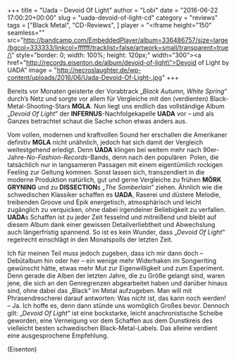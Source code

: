 +++
title = "Uada - Devoid Of Light"
author = "Lobi"
date = "2016-06-22 17:00:20+00:00"
slug = "uada-devoid-of-light-cd"
category = "reviews"
tags = ["Black Metal", "CD-Reviews", ]
player = "<iframe height=\"150\" seamless=\"\" src=\"http://bandcamp.com/EmbeddedPlayer/album=336486757/size=large/bgcol=333333/linkcol=ffffff/tracklist=false/artwork=small/transparent=true/\" style=\"border: 0; width: 100%; height: 120px;\" width=\"300\"><a href=\"http://records.eisenton.de/album/devoid-of-light\">Devoid of Light by UADA</a></iframe>"
image = "http://necroslaughter.de/wp-content/uploads/2016/06/Uada-Devoid-Of-Light-.jpg"
+++

Bereits vor Monaten geisterte der Vorabtrack „_Black Autumn, White Spring_“ durch’s Netz und sorgte vor allem für Vergleiche mit den (verdienten) Black-Metal-Shooting-Stars **MGLA**. Nun liegt uns endlich das vollständige Album „_Devoid Of Light_“ der **INFERNUS**-Nachfolgekapelle **UADA** vor – und als Ganzes betrachtet schaut die Sache schon etwas anders aus.

Vom vollen, modernen und kraftvollen Sound her erschallen die Amerikaner definitiv **MGLA** nicht unähnlich, jedoch hat sich damit der Vergleich weitestgehend erledigt. Denn **UADA** klingen bei weitem mehr nach 90er-Jahre-_No-Fashion-Records_-Bands, denn nach den populären  Polen, die tatsächlich nur in langsameren Passagen mit einem eigentümlich rockigen Feeling zur Geltung kommen. Sonst lassen sich, transzendiert in die moderne Produktion natürlich, gut und gerne Vergleiche zu frühen **MÖRK GRYNING** und zu **DISSECTION**s „_The Somberlain_“ ziehen. Ähnlich wie die schwedischen Klassiker schaffen es **UADA**, Raserei und düstere Melodie, treibenden Groove und Epik energetisch, atmosphärisch und leicht zugänglich zu verquicken, ohne dabei irgendeiner Beliebigkeit zu verfallen. **UADA**s Schaffen ist zu jeder Zeit fesselnd und mitreißend und bleibt auf diesem Album dank einer gewissen Detailverliebtheit und Abwechslung auch längerfristig spannend. So ist es kein Wunder, dass „_Devoid Of Light_“ regelrecht einschlägt in den Monatspolls der letzten Zeit.

Ich für meinen Teil muss jedoch zugeben, dass ich mir dann doch – Debütalbum hin oder her – ein wenige mehr Widerhaken im Songwriting gewünscht hätte, etwas mehr Mut zur Eigenwilligkeit und zum Experiment. Denn gerade die Alben der letzten Jahre, die zu Größe gelangt sind, waren jene, die sich an den Genregrenzen abgearbeitet haben und darüber hinaus sind, ohne dabei das „Black“ im Metal aufzugeben. Man will mit Phrasendrescherei darauf antworten: Was nicht ist, das kann noch werden! – Ja. Ich hoffe es, denn dann stünde uns womöglich Großes bevor. Dennoch gilt: „_Devoid Of Light_“ ist eine bockstarke, leicht anachronistische Scheibe geworden, eine Verneigung vor dem Schaffen aus dem Dunstkreis des vielleicht besten schwedischen Black-Metal-Labels. Das alleine verdient eine ausgesprochene Empfehlung.

(Eisenton)

